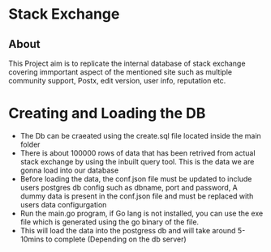 # Stack Exchange

## About
This Project aim is to replicate the internal database of stack exchange covering immportant aspect of the mentioned site such as multiple community support, Postx, edit version, user info, reputation etc.

# Creating and Loading the DB
- The Db can be craeated  using the create.sql file located inside the main folder
- There is about 100000 rows of data that has been retrived from actual stack exchange by using the inbuilt query tool. This is the data we are gonna load into our database
- Before loading the data, the conf.json file must be updated to include users postgres db config such as dbname, port and password, A dummy data is present in the conf.json file and must be replaced with users data configurgation 
- Run the main.go program, if Go lang is not installed, you can use the exe file which is generated  using the go binary of the file.
- This will load the data into the postgress db  and will take around 5-10mins to complete (Depending on the db server)

